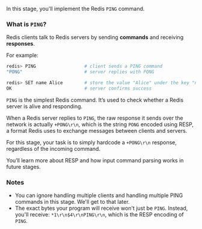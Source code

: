 In this stage, you'll implement the Redis `PING` command.

### What is `PING`?

Redis clients talk to Redis servers by sending **commands** and receiving **responses**.

For example:

```bash
redis> PING                  # client sends a PING command
"PONG"                       # server replies with PONG

redis> SET name Alice        # store the value "Alice" under the key "name"
OK                           # server confirms success
```

`PING` is the simplest Redis command. It’s used to check whether a Redis server is alive and responding.

When a Redis server replies to `PING`, the raw response it sends over the network is actually `+PONG\r\n`, which is the string `PONG` encoded using RESP, a format Redis uses to exchange messages between clients and servers.

For this stage, your task is to simply hardcode a `+PONG\r\n` response, regardless of the incoming command.

You’ll learn more about RESP and how input command parsing works in future stages. 

### Notes

- You can ignore handling multiple clients and handling multiple PING commands in this stage. We'll get to that later.
- The exact bytes your program will receive won't just be `PING`. Instead, you'll receive: `*1\r\n$4\r\nPING\r\n`,
  which is the RESP encoding of `PING`.
